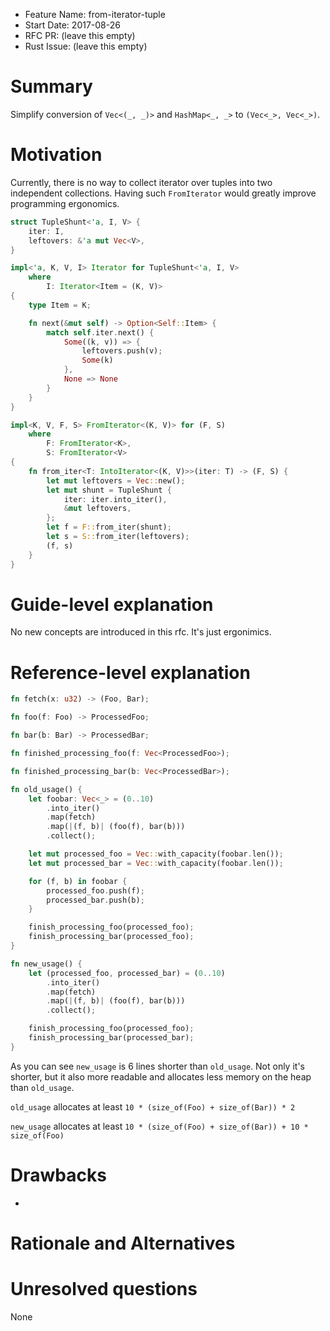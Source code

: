 - Feature Name: from-iterator-tuple
- Start Date: 2017-08-26
- RFC PR: (leave this empty)
- Rust Issue: (leave this empty)

# Summary
[summary]: #summary

Simplify conversion of `Vec<(_, _)>` and `HashMap<_, _>` to `(Vec<_>, Vec<_>)`.

# Motivation
[motivation]: #motivation

Currently, there is no way to collect iterator over tuples into two independent collections. Having such `FromIterator` would greatly improve programming ergonomics.

```rust
struct TupleShunt<'a, I, V> {
	iter: I,
	leftovers: &'a mut Vec<V>,
}

impl<'a, K, V, I> Iterator for TupleShunt<'a, I, V>
	where
		I: Iterator<Item = (K, V)>
{
	type Item = K;

	fn next(&mut self) -> Option<Self::Item> {
		match self.iter.next() {
			Some((k, v)) => {
				leftovers.push(v);
				Some(k)
			},
			None => None
		}
	}
}

impl<K, V, F, S> FromIterator<(K, V)> for (F, S) 
	where
		F: FromIterator<K>,
		S: FromIterator<V>
{
	fn from_iter<T: IntoIterator<(K, V)>>(iter: T) -> (F, S) {
		let mut leftovers = Vec::new();
		let mut shunt = TupleShunt {
			iter: iter.into_iter(),
			&mut leftovers,
		};
		let f = F::from_iter(shunt);
		let s = S::from_iter(leftovers);
		(f, s)
	}
}
```

# Guide-level explanation
[guide-level-explanation]: #guide-level-explanation

No new concepts are introduced in this rfc. It's just ergonimics.

# Reference-level explanation
[reference-level-explanation]: #reference-level-explanation

```rust
fn fetch(x: u32) -> (Foo, Bar);

fn foo(f: Foo) -> ProcessedFoo;

fn bar(b: Bar) -> ProcessedBar;

fn finished_processing_foo(f: Vec<ProcessedFoo>);

fn finished_processing_bar(b: Vec<ProcessedBar>);

fn old_usage() {
	let foobar: Vec<_> = (0..10)
		.into_iter()
		.map(fetch)
		.map(|(f, b)| (foo(f), bar(b)))
		.collect();

	let mut processed_foo = Vec::with_capacity(foobar.len());
	let mut processed_bar = Vec::with_capacity(foobar.len());

	for (f, b) in foobar {
		processed_foo.push(f);
		processed_bar.push(b);
	}

	finish_processing_foo(processed_foo);
	finish_processing_bar(processed_foo);
}

fn new_usage() {
	let (processed_foo, processed_bar) = (0..10)
		.into_iter()
		.map(fetch)
		.map(|(f, b)| (foo(f), bar(b)))
		.collect();

	finish_processing_foo(processed_foo);
	finish_processing_bar(processed_bar);
}

```

As you can see `new_usage` is 6 lines shorter than `old_usage`. Not only it's shorter, but it also more readable and allocates less memory on the heap than `old_usage`.

`old_usage` allocates at least `10 * (size_of(Foo) + size_of(Bar)) * 2`

`new_usage` allocates at least `10 * (size_of(Foo) + size_of(Bar)) + 10 * size_of(Foo)`

# Drawbacks
[drawbacks]: #drawbacks

-

# Rationale and Alternatives
[alternatives]: #alternatives

# Unresolved questions
[unresolved]: #unresolved-questions

None
